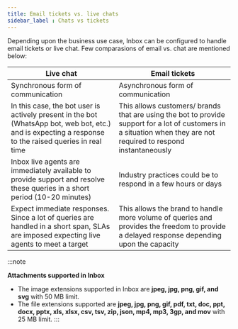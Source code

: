 ```yaml
---
title: Email tickets vs. live chats
sidebar_label : Chats vs tickets
---
```



Depending upon the business use case, Inbox can be configured to handle email tickets or live chat. Few comparasions of email vs. chat are mentioned below: 

|  Live chat| Email tickets |
|--|--|
|Synchronous form of communication|Asynchronous form of communication|
|In this case, the bot user is actively present in the bot (WhatsApp bot, web bot, etc.) and is expecting a response to the raised queries in real time |This allows customers/ brands that are using the bot to provide support for a lot of customers in a situation when they are not required to respond instantaneously |
|Inbox live agents are immediately available to provide support and resolve these queries in a short period (10-20 minutes)|Industry practices could be to respond in a few hours or days|
|Expect immediate responses. Since a lot of queries are handled in a short span, SLAs are imposed expecting live agents to meet a target|This allows the brand to handle more volume of queries and provides the freedom to provide a delayed response depending upon the capacity|

:::note

**Attachments supported in Inbox**

- The image extensions supported in Inbox are **jpeg, jpg, png, gif, and svg** with 50 MB limit.
- The file extensions supported are **jpeg, jpg, png, gif, pdf, txt, doc, ppt, docx, pptx, xls, xlsx, csv, tsv, zip, json, mp4, mp3, 3gp, and mov** with 25 MB limit.
:::